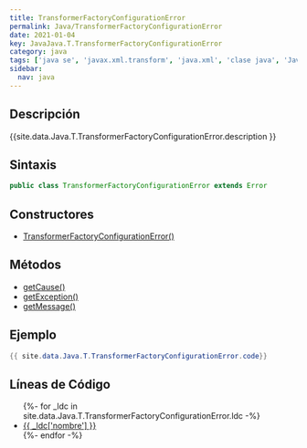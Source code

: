 ```yaml
---
title: TransformerFactoryConfigurationError
permalink: Java/TransformerFactoryConfigurationError
date: 2021-01-04
key: JavaJava.T.TransformerFactoryConfigurationError
category: java
tags: ['java se', 'javax.xml.transform', 'java.xml', 'clase java', 'Java 1.4']
sidebar: 
  nav: java
---
```


## Descripción
{{site.data.Java.T.TransformerFactoryConfigurationError.description }}

## Sintaxis
~~~java
public class TransformerFactoryConfigurationError extends Error
~~~

## Constructores
* [TransformerFactoryConfigurationError()](/Java/TransformerFactoryConfigurationError/TransformerFactoryConfigurationError/)

## Métodos
* [getCause()](/Java/TransformerFactoryConfigurationError/getCause)
* [getException()](/Java/TransformerFactoryConfigurationError/getException)
* [getMessage()](/Java/TransformerFactoryConfigurationError/getMessage)

## Ejemplo
~~~java
{{ site.data.Java.T.TransformerFactoryConfigurationError.code}}
~~~

## Líneas de Código
<ul>
{%- for _ldc in site.data.Java.T.TransformerFactoryConfigurationError.ldc -%}
   <li>
       <a href="{{_ldc['url'] }}">{{ _ldc['nombre'] }}</a>
   </li>
{%- endfor -%}
</ul>
